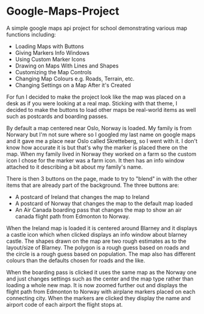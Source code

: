 # Google-Maps-Project
A simple google maps api project for school demonstrating various map functions including:
<ul>
  <li>Loading Maps with Buttons</li>
  <li>Giving Markers Info Windows</li>
  <li>Using Custom Marker Icons</li>
  <li>Drawing on Maps With Lines and Shapes</li>
  <li>Customizing the Map Controls</li>
  <li>Changing Map Colours e.g. Roads, Terrain, etc.</li>
  <li>Changing Settings on a Map After it's Created</li>
</ul>
For fun I decided to make the project look like the map was placed on a desk as if you were looking at a real map. Sticking with that theme, I decided to make the buttons to load other maps be real-world items as well such as postcards and boarding passes.

By default a map centered near Oslo, Norway is loaded. My family is from Norwary but I'm not sure where so I googled my last name on google maps and it gave me a place near Oslo called Skretteberg, so I went with it. I don't know how accurate it is but that's why the marker is placed there on the map. When my family lived in Norway they worked on a farm so the custom icon I chose for the marker was a farm icon. It then has an info window attached to it describing a bit about my family's name. 

There is then 3 buttons on the page, made to try to "blend" in with the other items that are already part of the background. The three buttons are:
<ul>
  <li>A postcard of Ireland that changes the map to Ireland</li>
  <li>A postcard of Norway that changes the map to the default map loaded</li>
  <li>An Air Canada boarding pass that changes the map to show an air canada flight path from Edmonton to Norway.</li>
</ul>
When the Ireland map is loaded it is centered around Blarney and it displays a castle icon which when clicked displays an info window about blarney castle. The shapes drawn on the map are two rough estimates as to the layout/size of Blarney. The polygon is a rough guess based on roads and the circle is a rough guess based on population. The map also has different colours than the defaults chosen for roads and the like.

When the boarding pass is clicked it uses the same map as the Norway one and just changes settings such as the center and the map type rather than loading a whole new map. It is now zoomed further out and displays the flight path from Edmonton to Norway with airplane markers placed on each connecting city. When the markers are clicked they display the name and airport code of each airport the flight stops at.
